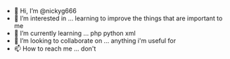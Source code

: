 - 👋 Hi, I’m @nickyg666
- 👀 I’m interested in ... learning to improve the things that are important to me
- 🌱 I’m currently learning ... php python xml
- 💞️ I’m looking to collaborate on ... anything i'm useful for
- 📫 How to reach me ... don't

<!---
nickyg666/nickyg666 is a ✨ special ✨ repository because its `README.md` (this file) appears on your GitHub profile.
You can click the Preview link to take a look at your changes.
--->
